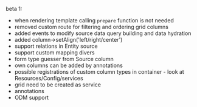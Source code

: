 beta 1:

 - when rendering template calling `prepare` function is not needed
 - removed custom route for filtering and ordering grid columns
 - added events to modify source data query building and data hydration
 - added column->setAlign('left/right/center')
 - support relations in Entity source
 - support custom mapping divers
 - form type guesser from Source column
 - own columns can be added by annotations
 - possible registrations of custom column types in container - look at Resources/Config/services
 - grid need to be created as service
 - annotations
 - ODM support